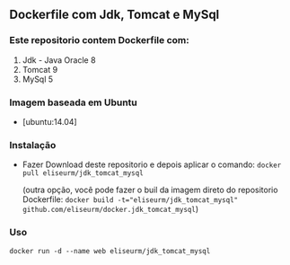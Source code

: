## Dockerfile com Jdk, Tomcat e MySql


### Este repositorio contem **Dockerfile** com:

1. Jdk - Java Oracle 8
2. Tomcat 9
3. MySql 5



### Imagem baseada em Ubuntu

* [ubuntu:14.04]


### Instalação

* Fazer Download deste repositorio e depois aplicar o comando: `docker pull eliseurm/jdk_tomcat_mysql`

   (outra opção, você pode fazer o buil da imagem direto do repositorio Dockerfile: `docker build -t="eliseurm/jdk_tomcat_mysql" github.com/eliseurm/docker.jdk_tomcat_mysql`)


### Uso

    docker run -d --name web eliseurm/jdk_tomcat_mysql

